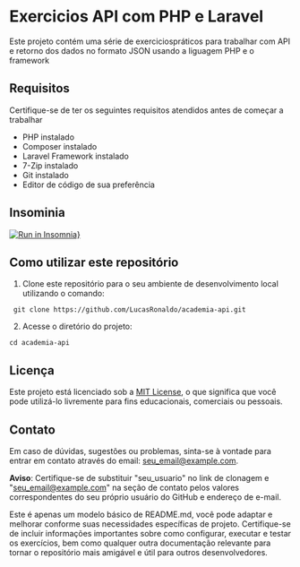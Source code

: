 # Exercicios API com PHP e Laravel

Este projeto contém uma série de exerciciospráticos para trabalhar 
com API e retorno dos dados  no formato JSON usando a liguagem PHP e o framework

## Requisitos 

Certifique-se de ter os seguintes requisitos atendidos antes de começar a trabalhar

- PHP instalado
- Composer instalado
- Laravel Framework instalado
- 7-Zip instalado
- Git instalado
- Editor de código de sua preferência

## Insominia

[![Run in Insomnia}](https://insomnia.rest/images/run.svg)](https://insomnia.rest/run/?label=academia-api&uri=https%3A%2F%2Fraw.githubusercontent.com%2FLucasRonaldo%2Facademia-api%2Fmaster%2Fimsominia.json%3Ftoken%3DGHSAT0AAAAAACGBYEUCQG6JSALHG4MSJIKSZGSEWFA)

## Como utilizar este repositório


1. Clone este repositório para o seu ambiente de desenvolvimento local utilizando o comando:
```
 git clone https://github.com/LucasRonaldo/academia-api.git
```
2. Acesse o diretório do projeto:
```
cd academia-api
```

## Licença

Este projeto está licenciado sob a [MIT License](LICENSE), o que significa que você pode utilizá-lo livremente para fins educacionais, comerciais ou pessoais.

## Contato

Em caso de dúvidas, sugestões ou problemas, sinta-se à vontade para entrar em contato através do email: seu_email@example.com.

**Aviso**: Certifique-se de substituir "seu_usuario" no link de clonagem e "seu_email@example.com" na seção de contato pelos valores correspondentes do seu próprio usuário do GitHub e endereço de e-mail.

Este é apenas um modelo básico de README.md, você pode adaptar e melhorar conforme suas necessidades específicas de projeto. Certifique-se de incluir informações importantes sobre como configurar, executar e testar os exercícios, bem como qualquer outra documentação relevante para tornar o repositório mais amigável e útil para outros desenvolvedores.